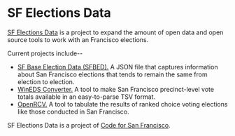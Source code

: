 # SF Elections Data

[SF Elections Data][sf_elections_data] is a project to expand the amount
of open data and open source tools to work with an Francisco elections.

Current projects include--

* [SF Base Election Data (SFBED).][SFBED] A JSON file that captures
  information about San Francisco elections that tends to remain the
  same from election to election.
* [WinEDS Converter.][WinEDS] A tool to make San Francisco precinct-level
  vote totals available in an easy-to-parse TSV format.
* [OpenRCV.][OpenRCV] A tool to tabulate the results of ranked choice
  voting elections like those conducted in San Francisco.

SF Elections Data is a project of [Code for San Francisco][code_for_sf].


[code_for_sf]: http://codeforsanfrancisco.org/
[OpenRCV]: http://openrcv.org
[sf_elections_data]: http://cjerdonek.github.io/sf-elections-data/
[SFBED]: https://github.com/cjerdonek/sf-base-election-data
[WinEDS]: https://github.com/cjerdonek/wineds-converter
